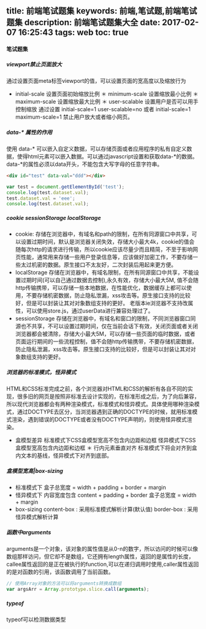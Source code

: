 title: 前端笔试题集
keywords: 前端,笔试题,前端笔试题集
description: 前端笔试题集大全
date: 2017-02-07 16:25:43
tags: web
toc: true
---
#### 笔试题集
##### viewport禁止页面放大
通过设置页面meta标签viewport的值，可以设置页面的宽高度以及缩放行为
* initial-scale  设置页面初始缩放比例
＊ minimum-scale 设置缩放最小比例
＊ maximum-scale 设置缩放最大比例
＊ user-scalable 设置用户是否可以用手控制缩放
通过设置 initial-scale=1 user-scalable=no 或者 initial-scale=1 maximum-scale=1 禁止用户放大或者缩小网页。

<!--more-->

##### data-* 属性的作用
使用 data-* 可以嵌入自定义数据，可以存储页面或者应用程序的私有自定义数据，使得html元素可以嵌入数据。可以通过javascript设置和获取data-*的数据。data-*的属性必须以data开头，不能包含大写字母的任意字符串。
``` html
<div id="test" data-val="ddd"></div>
```

```javascript
var test = document.getElementById('test');
console.log(test.dataset.val);
test.dataset.val = 'eee';
console.log(test.dataset.val);
```

##### cookie sessionStorage localStorage
* cookie:
存储在浏览器中，有域名和path的限制，在所有同源窗口中共享，可以设置过期时间，默认是浏览器关闭失效，存储大小最大4k，cookie的值会随每次http的请求进行传输，所以cookie应该尽量少而且精简，不至于影响网页性能，通常用来存储一些用户登录信息等，应该做好加密工作，不要存储一些太过机密的数据。原生接口不太友好，二次封装后用起来更方便。
* localStorage
存储在浏览器中，有域名限制，在所有同源窗口中共享，不能设置过期时间(可以自己通过数据去控制),永久有效，存储大小最大5M, 值不会随http传输携带，可以存储一些本地数据，在性能优化，数据缓存上都可以使用，不要存储机密数据，防止隐私泄漏，xss攻击等。原生接口支持的比较好，但是可以封装让其对对象数组支持的更好。
老版本ie浏览器不支持改属性，可以使用store.js，通过userData进行兼容处理过了。
* sessionStorage
存储在浏览器中，有域名和窗口的限制，不同浏览器窗口同源也不共享，不可以设置过期时间，仅在当前会话下有效，关闭页面或者关闭浏览器都会被清除，存储大小最大5M，可以存储一些页面的临时数据，或者页面运行期间的一些流程控制，值不会随http传输携带，不要存储机密数据，防止隐私泄漏，xss攻击等。原生接口支持的比较好，但是可以封装让其对对象数组支持的更好。

##### 浏览器的标准模式，怪异模式
HTML和CSS标准完成之前，各个浏览器对HTML和CSS的解析有各自不同的实现，很多旧的网页是按照非标准去设计实现的，在标准形成之后，为了向后兼容，所以现代浏览器都会有两种渲染模式，标准模式和怪异模式。具体使用哪种渲染模式，通过DOCTYPE去区分，当浏览器遇到正确的DOCTYPE的时候，就用标准模式渲染，遇到错误的DOCTYPE或者没有DOCTYPE声明的，则使用怪异模式渲染。
* 盒模型差异
标准模式下CSS盒模型宽高不包含内边距和边框
怪异模式下CSS盒模型宽高包含内边距和边框
＊ 行内元素垂直对齐
标准模式下将会对齐到盒内文本的基线，怪异模式下对齐到底部。

##### 盒模型宽高|box-sizing
* 标准模式下
盒子总宽度 = width + padding + border + margin
* 怪异模式下
内容宽度包含 content + padding + border
盒子总宽度 = width + margin
* box-sizing
content-box : 采用标准模式解析计算(默认值)
border-box : 采用怪异模式解析计算

##### 函数中arguments
arguments是一个对象，该对象的属性值是从0-n的数字，所以访问的时候可以像数组那样访问，但它却不是数组，它还拥有length属性，返回的是属性的长度，callee属性返回的是正在被执行的function,可以在递归调用时使用,caller属性返回的是对函数的引用，该函数调用了当前函数。
```javascript
// 使用Array对象的方法可以将arguments转换成数组
var argsArr = Array.prototype.slice.call(arguments);
```

##### typeof
typeof可以检测数据类型

